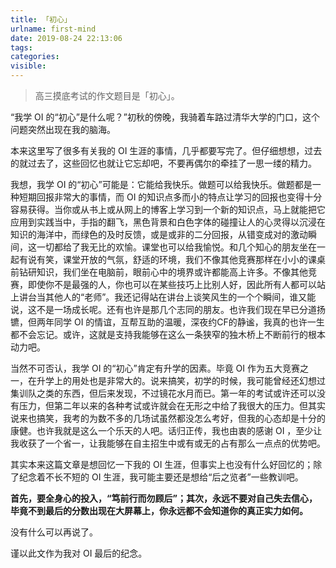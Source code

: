 ```yaml
---
title: 「初心」
urlname: first-mind
date: 2019-08-24 22:13:06
tags:
categories:
visible:
---
```


> 高三摸底考试的作文题目是「初心」。

<!-- more -->

“我学 OI 的“初心”是什么呢？”初秋的傍晚，我骑着车路过清华大学的门口，这个问题突然出现在我的脑海。

本来这里写了很多有关我的 OI 生涯的事情，几乎都要写完了。但仔细想想，过去的就过去了，这些回忆也就让它忘却吧，不要再偶尔的牵挂了一思一缕的精力。

我想，我学 OI 的“初心”可能是：它能给我快乐。做题可以给我快乐。做题都是一种短期回报非常大的事情，而 OI 的知识点多而小的特点让学习的回报也变得十分容易获得。当你或从书上或从网上的博客上学习到一个新的知识点，马上就能把它应用到实践当中，手指的翻飞，黑色背景和白色字体的碰撞让人的心灵得以沉浸在知识的海洋中，而绿色的及时反馈，或是或非的二分回报，从错变成对的激动瞬间，这一切都给了我无比的欢愉。课堂也可以给我愉悦。和几个知心的朋友坐在一起有说有笑，课堂开放的气氛，舒适的环境，我们不像其他竞赛那样在小小的课桌前钻研知识，我们坐在电脑前，眼前心中的境界或许都能高上许多。不像其他竞赛，即使你不是最强的人，你也可以在某些技巧上比别人好，因此所有人都可以站上讲台当其他人的“老师”。我还记得站在讲台上谈笑风生的一个个瞬间，谁又能说，这不是一场成长呢。还有也许是那几个志同的朋友。也许我们现在早已分道扬镳，但两年同学 OI 的情谊，互帮互助的温暖，深夜约CF的静谧，我真的也许一生都不会忘记。或许，这就是支持我能够在这么一条狭窄的独木桥上不断前行的根本动力吧。

当然不可否认，我学 OI 的“初心”肯定有升学的因素。毕竟 OI 作为五大竞赛之一，在升学上的用处也是非常大的。说来搞笑，初学的时候，我可能曾经还幻想过集训队之类的东西，但后来发现，不过镜花水月而已。第一年的考试或许还可以没有压力，但第二年以来的各种考试或许就会在无形之中给了我很大的压力。但其实说来也搞笑，我考的为数不多的几场试虽然都没怎么考好，但我的心态却是十分的康健。也许我就是这么一个乐天的人吧。话归正传，我也由衷的感谢 OI ，至少让我收获了一个省一，让我能够在自主招生中或有或无的占有那么一点点的优势吧。

其实本来这篇文章是想回忆一下我的 OI 生涯，但事实上也没有什么好回忆的；除了纪念着不长不短的 OI 生涯，我可能主要还是想给“后之览者”一些教训吧。

**首先，要全身心的投入，“笃前行而勿顾后”；其次，永远不要对自己失去信心，毕竟不到最后的分数出现在大屏幕上，你永远都不会知道你的真正实力如何。**

没有什么可以再说了。

谨以此文作为我对 OI 最后的纪念。